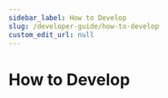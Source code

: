 ```yaml
---
sidebar_label: How to Develop
slug: /developer-guide/how-to-develop
custom_edit_url: null
---
```


# How to Develop

